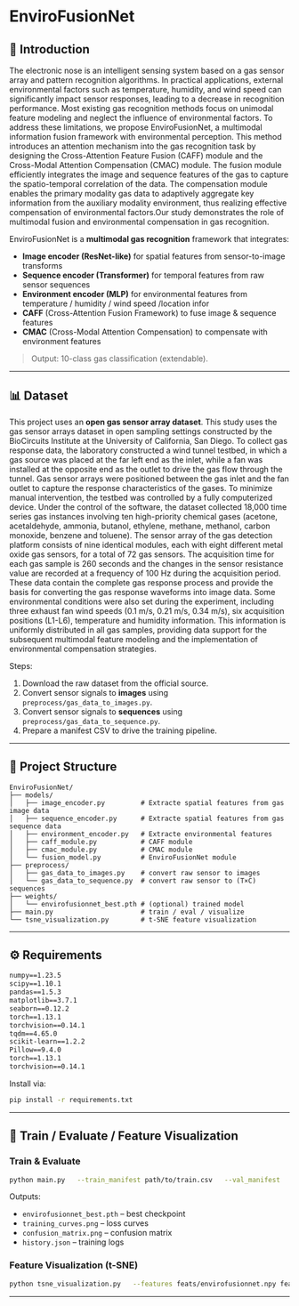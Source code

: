 # EnviroFusionNet

## 📖 Introduction

The electronic nose is an intelligent sensing system based on a gas sensor array and pattern recognition algorithms. In practical applications, external environmental factors such as temperature, humidity, and wind speed can significantly impact sensor responses, leading to a decrease in recognition performance. Most existing gas recognition methods focus on unimodal feature modeling and neglect the influence of environmental factors. To address these limitations, we propose EnviroFusionNet, a multimodal information fusion framework with environmental perception. This method introduces an attention mechanism into the gas recognition task by designing the Cross-Attention Feature Fusion (CAFF) module and the Cross-Modal Attention Compensation (CMAC) module. The fusion module efficiently integrates the image and sequence features of the gas to capture the spatio-temporal correlation of the data. The compensation module enables the primary modality gas data to adaptively aggregate key information from the auxiliary modality environment, thus realizing effective compensation of environmental factors.Our study demonstrates the role of multimodal fusion and environmental compensation in gas recognition.

EnviroFusionNet is a **multimodal gas recognition** framework that integrates:
- **Image encoder (ResNet-like)** for spatial features from sensor-to-image transforms
- **Sequence encoder (Transformer)** for temporal features from raw sensor sequences
- **Environment encoder (MLP)** for environmental features from temperature / humidity / wind speed /location infor
- **CAFF** (Cross-Attention Fusion Framework) to fuse image & sequence features
- **CMAC** (Cross-Modal Attention Compensation) to compensate with environment features

> Output: 10-class gas classification (extendable).

---

## 📊 Dataset

This project uses an **open gas sensor array dataset**.
This study uses the gas sensor arrays dataset in open sampling settings constructed by the BioCircuits Institute at the University of California, San Diego. To collect gas response data, the laboratory constructed a wind tunnel testbed, in which a gas source was placed at the far left end as the inlet, while a fan was installed at the opposite end as the outlet to drive the gas flow through the tunnel. Gas sensor arrays were positioned between the gas inlet and the fan outlet to capture the response characteristics of the gases. To minimize manual intervention, the testbed was controlled by a fully computerized device. Under the control of the software, the dataset collected 18,000 time series gas instances involving ten high-priority chemical gases (acetone, acetaldehyde, ammonia, butanol, ethylene, methane, methanol, carbon monoxide, benzene and toluene). The sensor array of the gas detection platform consists of nine identical modules, each with eight different metal oxide gas sensors, for a total of 72 gas sensors. The acquisition time for each gas sample is 260 seconds and the changes in the sensor resistance value are recorded at a frequency of 100 Hz during the acquisition period. These data contain the complete gas response process and provide the basis for converting the gas response waveforms into image data. Some environmental conditions were also set during the experiment, including three exhaust fan wind speeds (0.1 m/s, 0.21 m/s, 0.34 m/s), six acquisition positions (L1-L6), temperature and humidity information. This information is uniformly distributed in all gas samples, providing data support for the subsequent multimodal feature modeling and the implementation of environmental compensation strategies.

Steps:
1. Download the raw dataset from the official source.
2. Convert sensor signals to **images** using `preprocess/gas_data_to_images.py`.
3. Convert sensor signals to **sequences** using `preprocess/gas_data_to_sequence.py`.
4. Prepare a manifest CSV to drive the training pipeline.

---

## 📂 Project Structure

```
EnviroFusionNet/
├── models/
│   ├── image_encoder.py         # Extracte spatial features from gas image data
│   ├── sequence_encoder.py      # Extracte spatial features from gas sequence data
│   ├── environment_encoder.py   # Extracte environmental features
│   ├── caff_module.py           # CAFF module
│   ├── cmac_module.py           # CMAC module
│   └── fusion_model.py          # EnviroFusionNet module
├── preprocess/
│   ├── gas_data_to_images.py    # convert raw sensor to images
│   └── gas_data_to_sequence.py  # convert raw sensor to (T×C) sequences
├── weights/
│   └── envirofusionnet_best.pth # (optional) trained model
├── main.py                      # train / eval / visualize
└── tsne_visualization.py        # t-SNE feature visualization
```

---

## ⚙️ Requirements

```txt
numpy==1.23.5
scipy==1.10.1
pandas==1.5.3
matplotlib==3.7.1
seaborn==0.12.2
torch==1.13.1
torchvision==0.14.1
tqdm==4.65.0
scikit-learn==1.2.2
Pillow==9.4.0
torch==1.13.1
torchvision==0.14.1
```

Install via:

```bash
pip install -r requirements.txt
```

---

## 🚀 Train / Evaluate / Feature Visualization

### Train & Evaluate
```bash
python main.py   --train_manifest path/to/train.csv   --val_manifest   path/to/val.csv   --test_manifest  path/to/test.csv   --weights_dir    ./weights   --batch_size 32 --epochs 100 --lr 1e-3 --num_classes 10
```

Outputs:
- `envirofusionnet_best.pth` – best checkpoint
- `training_curves.png` – loss curves
- `confusion_matrix.png` – confusion matrix
- `history.json` – training logs

### Feature Visualization (t-SNE)
```bash
python tsne_visualization.py   --features feats/envirofusionnet.npy feats/resnet.npy   --labels   labels.npy   --names    class_names.txt   --out      figures/tsne_compare.png   --title    "EnviroFusionNet"
```
---
